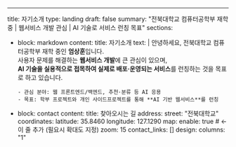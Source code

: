 ---
title: 자기소개
type: landing
draft: false
summary: "전북대학교 컴퓨터공학부 재학 중 | 웹서비스 개발 관심 | AI 기술로 서비스 런칭 목표"
sections:
  - block: markdown
    content:
      title: 자기소개
      text: |
        안녕하세요, 전북대학교 컴퓨터공학부 재학 중인 **엄상훈**입니다.  
        사용자 문제를 해결하는 **웹서비스 개발**에 큰 관심이 있으며,  
        **AI 기술을 실용적으로 접목하여 실제로 배포·운영되는 서비스**를 런칭하는 것을 목표로 하고 있습니다.

        - 관심 분야: 웹 프론트엔드/백엔드, 추천·분류 등 AI 응용  
        - 목표: 학부 프로젝트와 개인 사이드프로젝트를 통해 **AI 기반 웹서비스**를 런칭
  - block: contact
    content:
      title: 찾아오시는 길
      address:
        street: "전북대학교"
      coordinates:
        latitude: 35.8460
        longitude: 127.1290
      map:
        enable: true      # ← 이 줄 추가 (필요시 확대도 지정)
        zoom: 15
      contact_links: []
    design:
      columns: "1"